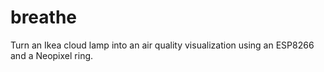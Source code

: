 # breathe
Turn an Ikea cloud lamp into an air quality visualization using an ESP8266 and a Neopixel ring.
